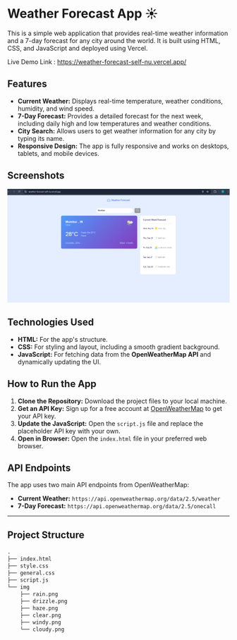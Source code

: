 # Weather Forecast App ☀️

This is a simple web application that provides real-time weather information and a 7-day forecast for any city around the world. It is built using HTML, CSS, and JavaScript and deployed using Vercel.

Live Demo Link : https://weather-forecast-self-nu.vercel.app/

## Features

  * **Current Weather:** Displays real-time temperature, weather conditions, humidity, and wind speed.
  * **7-Day Forecast:** Provides a detailed forecast for the next week, including daily high and low temperatures and weather conditions.
  * **City Search:** Allows users to get weather information for any city by typing its name.
  * **Responsive Design:** The app is fully responsive and works on desktops, tablets, and mobile devices.

## Screenshots
![desktop-screenshot](/img/ss1.png)

## Technologies Used

  * **HTML:** For the app's structure.
  * **CSS:** For styling and layout, including a smooth gradient background.
  * **JavaScript:** For fetching data from the **OpenWeatherMap API** and dynamically updating the UI.

## How to Run the App

1.  **Clone the Repository:** Download the project files to your local machine.
2.  **Get an API Key:** Sign up for a free account at [OpenWeatherMap](https://openweathermap.org/) to get your API key.
3.  **Update the JavaScript:** Open the `script.js` file and replace the placeholder API key with your own.
4.  **Open in Browser:** Open the `index.html` file in your preferred web browser.

## API Endpoints

The app uses two main API endpoints from OpenWeatherMap:

  * **Current Weather:** `https://api.openweathermap.org/data/2.5/weather`
  * **7-Day Forecast:** `https://api.openweathermap.org/data/2.5/onecall`

-----

## Project Structure

```
.
├── index.html
├── style.css
├── general.css
├── script.js
└── img
    ├── rain.png
    ├── drizzle.png
    ├── haze.png
    ├── clear.png
    ├── windy.png
    └── cloudy.png
```
```